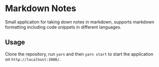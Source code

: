 # Markdown Notes
Small application for taking down notes in markdown, supports markdown formatting including code snippets in different languages.

## Usage
Clone the repository, run `yarn` and then `yarn start` to start the application on `http://localhost:3000/`.
